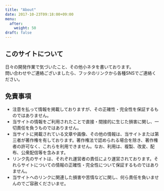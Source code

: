 ```yaml
---
title: "About"
date: 2017-10-23T09:18:00+09:00
menu:
  after:
    weight: 50
draft: false
---
```

## このサイトについて
日々の開発作業で気づいたこと、その他小ネタを書いております。  
問い合わせやご連絡ございましたら、フッタのリンクから各種SNSでご連絡ください。

## 免責事項
* 注意を払って情報を掲載しておりますが、その正確性・完全性を保証するものではありません。
* 当サイトの情報をご利用されたことで直接・間接的に生じた損害に関し、一切責任を負うものではありません。
* 当サイトに掲載されている文章や画像、その他の情報は、当サイトまたは第三者が著作権を有しております。著作権法で認められる場合を除き、著作権者の許可なく、これらを利用できません。なお、利用は、複製、改変、配布、公衆配信等を含みます。
* リンク先のサイトは、それぞれ運営者の責任により運営されております。それらサイトについての情報の正確性・完全性について保証するものではありません。
* 当サイトへのリンクに関連した損害や苦情などに関し、何ら責任を負いませんのでご容赦くださいませ。

